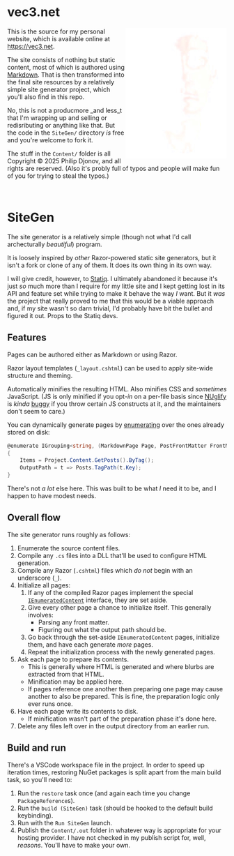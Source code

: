 # vec3.net

<img src="Content/assets/img/Avatar-350x450.webp" alt="A stylized picture of the author." align=right height=300px />

This is the source for my personal website, which is available online at https://vec3.net.

The site consists of nothing but static content, most of which is authored using [Markdown](https://daringfireball.net/projects/markdown/). That is then transformed into the final site resources by a relatively simple site generator project, which you'll also find in this repo.

No, this is not a producmore _and less_t that I'm wrapping up and selling or redisributing or anything like that. But the code in the `SiteGen/` directory _is_ free and you're welcome to fork it.

The stuff in the `Content/` folder is all Copyright © 2025 Philip Djonov, and all rights are reserved. (Also it's probly full of typos and people will make fun of you for trying to steal the typos.)

<br clear="right"/>

# SiteGen

The site generator is a relatively simple (though not what I'd call archecturally _beautiful_) program.

It is loosely inspired by _other_ Razor-powered static site generators, but it isn't a fork or clone of any of them. It does its own thing in its own way.

I will give credit, however, to [Statiq](https://www.statiq.dev/). I ultimately abandoned it because it's just _so_ much more than I require for my little site and I kept getting lost in its API and feature set while trying to make it behave the way _I_ want. But it _was_ the project that really proved to me that this would be a viable approach and, if my site wasn't so darn trivial, I'd probably have bit the bullet and figured it out. Props to the Statiq devs.

## Features

Pages can be authored either as Markdown or using Razor.

Razor layout templates (`_layout.cshtml`) can be used to apply site-wide structure and theming.

Automatically minifies the resulting HTML. Also minifies CSS and _sometimes_ JavaScript. (JS is only minified if you opt-_in_ on a per-file basis since [NUglify](https://www.nuget.org/packages/NUglify) is _kinda_ [buggy](https://github.com/trullock/NUglify/issues/363) if you throw certain JS constructs at it, and the maintainers don't seem to care.)

You can dynamically generate pages by [enumerating](Content/posts/tags.cshtml) over the ones already stored on disk:
```csharp
@enumerate IGrouping<string, (MarkdownPage Page, PostFrontMatter FrontMatter)> Tag
{
	Items = Project.Content.GetPosts().ByTag();
	OutputPath = t => Posts.TagPath(t.Key);
}
```

There's not _a lot_ else here. This was built to be what _I_ need it to be, and I happen to have modest needs.

## Overall flow

The site generator runs roughly as follows:

1. Enumerate the source content files.
2. Compile any `.cs` files into a DLL that'll be used to configure HTML generation.
3. Compile any Razor (`.cshtml`) files which _do not_ begin with an underscore (`_`).
4. Initialize all pages:
   1. If any of the compiled Razor pages implement the special [`IEnumeratedContent`](SiteGen/Generator/ContentItem.cs#L215) interface, they are set aside.
   2. Give every other page a chance to initialize itself. This generally involves:
      * Parsing any front matter.
      * Figuring out what the output path should be.
   3. Go back through the set-aside `IEnumeratedContent` pages, initialize them, and have each generate _more_ pages.
   4. Repeat the initialization process with the newly generated pages.
5. Ask each page to prepare its contents.
   * This is generally where HTML is generated and where blurbs are extracted from that HTML.
   * Minification may be applied here.
   * If pages reference one another then preparing one page may cause another to also be prepared. This is fine, the preparation logic only ever runs once.
6. Have each page write its contents to disk.
   * If minification wasn't part of the preparation phase it's done here.
7. Delete any files left over in the output directory from an earlier run.

## Build and run

There's a VSCode workspace file in the project. In order to speed up iteration times, restoring NuGet packages is split apart from the main build task, so you'll need to:

1. Run the `restore` task once (and again each time you change `PackageReference`s).
2. Run the `build (SiteGen)` task (should be hooked to the default build keybinding).
3. Run with the `Run SiteGen` launch.
4. Publish the `Content/.out` folder in whatever way is appropriate for your hosting provider. I have not checked in my publish script for, well, _reasons_. You'll have to make your own.
